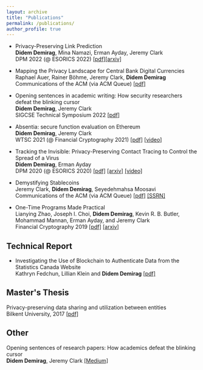```yaml
---
layout: archive
title: "Publications"
permalink: /publications/
author_profile: true
---
```


* Privacy-Preserving Link Prediction <br/> 
**Didem Demirag**, Mina Namazi, Erman Ayday, Jeremy Clark <br/> 
DPM 2022 (@ ESORICS 2022) [[pdf]](https://link.springer.com/chapter/10.1007/978-3-031-25734-6_3)[[arxiv]](https://arxiv.org/pdf/2210.01297.pdf)

* Mapping the Privacy Landscape for Central Bank Digital Currencies <br/> 
Raphael Auer, Rainer Böhme, Jeremy Clark, **Didem Demirag** <br/> 
Communications of the ACM (via ACM Queue) [[pdf]](https://cacm.acm.org/magazines/2023/3/270207-mapping-the-privacy-landscape-for-central-bank-digital-currencies/abstract)

* Opening sentences in academic writing: How security researchers defeat the blinking cursor <br/> 
**Didem Demirag**, Jeremy Clark <br/> 
SIGCSE Technical Symposium 2022 [[pdf]](https://dl.acm.org/doi/10.1145/3478431.3499378)

* Absentia: secure function evaluation on Ethereum <br/> 
**Didem Demirag**, Jeremy Clark <br/> 
WTSC 2021 (@ Financial Cryptography 2021) [[pdf]](https://dl.acm.org/doi/abs/10.1007/978-3-662-63958-0_31) [[video]](https://www.youtube.com/watch?v=cOOQ8HhfxqU)

* Tracking the Invisible: Privacy-Preserving Contact Tracing to Control the Spread of a Virus <br/> 
**Didem Demirag**, Erman Ayday <br/> 
DPM 2020 (@ ESORICS 2020) [[pdf]](https://link.springer.com/content/pdf/10.1007%2F978-3-030-66172-4_15.pdf) [[arxiv]](https://arxiv.org/pdf/2003.13073v2.pdf)
[[video]](https://www.youtube.com/watch?v=QMt7iXQKJO0)

* Demystifying Stablecoins <br/> 
Jeremy Clark, **Didem Demirag**, Seyedehmahsa Moosavi <br/> 
Communications of the ACM (via ACM Queue) [[pdf]](https://cacm.acm.org/magazines/2020/7/245698-demystifying-stablecoins/fulltext) [[SSRN]](https://papers.ssrn.com/sol3/papers.cfm?abstract_id=3466371)

* One-Time Programs Made Practical <br/> 
Lianying Zhao, Joseph I. Choi, **Didem Demirag**, Kevin R. B. Butler, Mohammad Mannan, Erman Ayday, and Jeremy Clark <br/> 
Financial Cryptography 2019 [[pdf]](https://link.springer.com/chapter/10.1007/978-3-030-32101-7_37) [[arxiv]](https://arxiv.org/pdf/1907.00935.pdf)

## Technical Report
* Investigating the Use of Blockchain to Authenticate Data from the Statistics Canada Website <br/> 
Kathryn Fedchun, Lillian Klein and **Didem Demirag** [[pdf]](https://www150.statcan.gc.ca/n1/pub/11-633-x/11-633-x2022007-eng.htm)


## Master's Thesis
Privacy-preserving data sharing and utilization between entities<br/> 
Bilkent University, 2017 [[pdf]](http://repository.bilkent.edu.tr/bitstream/handle/11693/33532/Didem%20Demirag%20MSc%20Thesis.pdf?sequence=1)

## Other
Opening sentences of research papers: How academics defeat the blinking cursor<br/> 
**Didem Demirag**, Jeremy Clark
[[Medium]](https://medium.com/madiba-security-group/opening-sentences-of-research-papers-35d0ef5d0241)